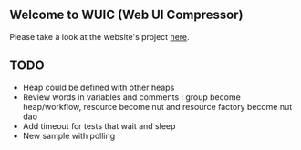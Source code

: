 ## Welcome to WUIC (Web UI Compressor) 

Please take a look at the website's project [here](http://gdrouet.github.io/wuic/).

## TODO

- Heap could be defined with other heaps
- Review words in variables and comments : group become heap/workflow, resource become nut and resource factory become nut dao
- Add timeout for tests that wait and sleep
- New sample with polling
